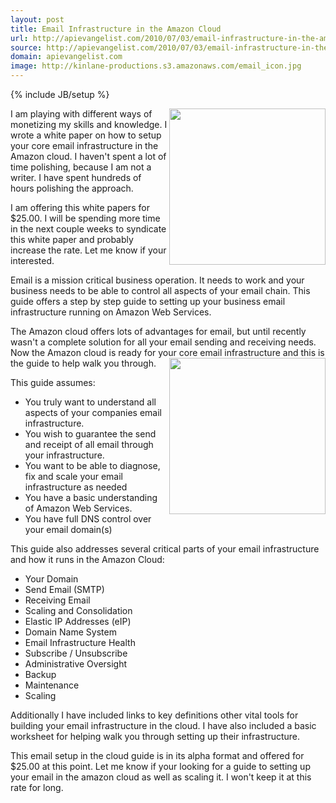 ```yaml
---
layout: post
title: Email Infrastructure in the Amazon Cloud
url: http://apievangelist.com/2010/07/03/email-infrastructure-in-the-amazon-cloud/
source: http://apievangelist.com/2010/07/03/email-infrastructure-in-the-amazon-cloud/
domain: apievangelist.com
image: http://kinlane-productions.s3.amazonaws.com/email_icon.jpg
---
```

{% include JB/setup %}<p><img class="alignnone" style="paddiing: 15px;" title="Email in the Clouds" src="http://kinlane-productions.s3.amazonaws.com/email_icon.jpg" alt="" width="250" align="right" />I am playing with different ways of monetizing my skills and knowledge. I wrote a white paper on how to setup your core email infrastructure in the Amazon cloud. I haven't spent a lot of time polishing, because I am not a writer. I have spent hundreds of hours polishing the approach.<p></p>
I am offering this white papers for $25.00. I will be spending more time in the next couple weeks to syndicate this white paper and probably increase the rate. Let me know if your interested.<p></p>
Email is a mission critical business operation. It needs to work and your business needs to be able to control all aspects of your email chain. This guide offers a step by step guide to setting up your business email infrastructure running on Amazon Web Services.<p></p>
The Amazon cloud offers lots of advantages for email, but until recently wasn't a complete solution for all your email sending and receiving needs. Now the Amazon cloud is ready for your core email infrastructure and this is the guide to help walk you through.<img class="alignnone" style="paddiing: 15px;" title="Email in the Clouds" src="http://kinlane-productions.s3.amazonaws.com/AWS_LOGO_CMYK.jpg" alt="" width="250" align="right" /><p></p>
This guide assumes:
<ul class="mainlist">
	<li>You truly want to understand all aspects of your companies email infrastructure.</li>
	<li>You wish to guarantee the send and receipt of all email through your infrastructure.</li>
	<li>You want to be able to diagnose, fix and scale your email infrastructure as needed</li>
	<li> You have a basic understanding of Amazon Web Services.</li>
	<li>You have full DNS control over your email domain(s)</li>
</ul>
This guide also addresses several critical parts of your email infrastructure and how it runs in the Amazon Cloud:
<ul class="mainlist">
	<li>Your Domain</li>
	<li>Send Email (SMTP)</li>
	<li>Receiving Email</li>
	<li>Scaling and Consolidation</li>
	<li>Elastic IP Addresses (eIP)</li>
	<li>Domain Name System</li>
	<li>Email Infrastructure Health</li>
	<li>Subscribe / Unsubscribe</li>
	<li>Administrative Oversight</li>
	<li>Backup</li>
	<li>Maintenance</li>
	<li>Scaling</li>
</ul>
Additionally I have included links to key definitions other vital tools for building your email infrastructure in the cloud. I have also included a basic worksheet for helping walk you through setting up their infrastructure.<p></p>
This email setup in the cloud guide is in its alpha format and offered for $25.00 at this point. Let me know if your looking for a guide to setting up your email in the amazon cloud as well as scaling it. I won't keep it at this rate for long.</p>

